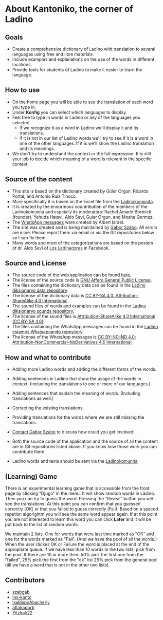 # About Kantoniko, the corner of Ladino

## Goals

* Create a comprehensive dictionary of Ladino with translation to several languages using free and libre materials.
* Include examples and explanations on the use of the words in different locations.
* Provide tools for students of Ladino to make it easier to learn the language.

## How to use

* On the [home page](/) you will be able to see the translation of each word you type in.
* Under **Konfig** you can select which languages to display.
* Feel free to type in words in Ladino or any of the languages you selected.
    - If we recognize it as a word in Ladino we'll display it and its translations.
    - If it is not in our list of Ladino words we'll try to see if it is a word in one of the other languages. If it is we'll show the Ladino translation and its meanings.
* We don't try to understand the context or the full expression. It is still your job to decide which meaning of a word is relevant in the specific context.

## Source of the content

* This site is based on the dictionary created by Güler Orgun, Ricardo Portal, and Antonio Ruiz Tinoco.
* More specifically it is based on the Excel file from the [Ladinokomunita](https://ladinokomunita.groups.io/).
* It is created by the enourmous countribution of the members of the Ladinokomunita and espcially its moderators: Rachel Amado Bortnick (founder), Yehuda Hatsvi, Aldo Sevi, Guler Orgun, and Moshe Gormez.
* The [WhatsApp messages](/whatsapeando) were created by Albert Israel.
* The site was created and is being maintained by [Gabor Szabo](https://szabgab.com/). All errors are mine. Please report them via email or via the Git repositories below so I can fix them.
* Many words and most of the categorizations are based on the posters of dr. Aldo Sevi of [Los Ladinadores](https://www.facebook.com/groups/ladinadores) in Facebook.

## Source and License

* The source code of the web application can be found [here](https://github.com/kantoniko/ladino-diksionaryo-code/).
* The license of the source code is [GNU Affero General Public License](https://www.gnu.org/licenses/agpl-3.0.en.html).
* The files containing the dictionary data can be found in the [Ladino diksionaryo data repository](https://github.com/kantoniko/ladino-diksionaryo-data).
* The license of the dictionary data is [CC BY-SA 4.0: Attribution-ShareAlike 4.0 International](https://creativecommons.org/licenses/by-sa/4.0/).
* The sound files of words and examples can be found in the [Ladino diksionaryo sounds repository](https://github.com/kantoniko/ladino-diksionaryo-sounds/).
* The license of the sound files is [Attribution-ShareAlike 4.0 International (CC BY-SA 4.0)](https://creativecommons.org/licenses/by-sa/4.0/).
* The files containing the WhatsApp messages can be found in the [Ladino estamos Whatsapeando repository](https://github.com/kantoniko/ladino-estamos-whatsapeando/).
* The license of the WhatsApp messages is [CC BY-NC-ND 4.0: Attribution-NonCommercial-NoDerivatives 4.0 International](https://creativecommons.org/licenses/by-nc-nd/4.0/).

## How and what to contribute

* Adding more Ladino words and adding the different forms of the words.
* Adding sentences in Ladino that show the usage of the words in context. (Including the translations to one or more of our languages.)
* Adding sentences that explain the meaning of words. (Including translations as well.)
* Correcting the existing translations.
* Providing translations for the words where we are still missing the translations.

* [Contact Gabor Szabo](https://szabgab.com/contact.html) to discuss how could you get involved.
* Both the source code of the application and the source of all the content are in Git repositories listed above. If you know how those work you can contribute there.
* Ladino words and texts should be sent via the [Ladinokomunita](https://ladinokomunita.groups.io/)

## (Learning) Game

There is an experimental learning game that is accessible from the front page by clicking "Djugo" in the menu.
It will show random words in Ladino. Then you can try to guess the word. Pressing the "Reveal" button you will see the translations.
At this point you can confirm that you guessed correctly (OK) or that you failed to guess correctly (Fail). Based on a spaced repetion algorightm
you will see the same word appear again. If at this point you are not interested to learn this word you can click **Later** and it will be put back to the list of random words.

We maintain 2 lists. One for words that were last time marked as "OK" and one for the words marked as "Fail". (And we have the pool of all the words.)
When the user clickes OK or Failure the word is placed at the end of the appropriate queue.
if we have less than 10 words in the two lists, pick from the pool.
If there are 10 or more then: 50% pick the first one from the "failed", 25% pick the first from the "ok" list 25% pick from the general pool (till we have a word that is not in the other two lists).

## Contributors

* [szabgab](https://github.com/szabgab)
* [ms-kanto](https://github.com/ms-kanto)
* [IsaBispoAbacherly](https://github.com/IsaBispoAbacherly)
* [aftahaporti](https://github.com/aftahaporti)
* [Yitzhak22](https://github.com/Yitzhak22)

